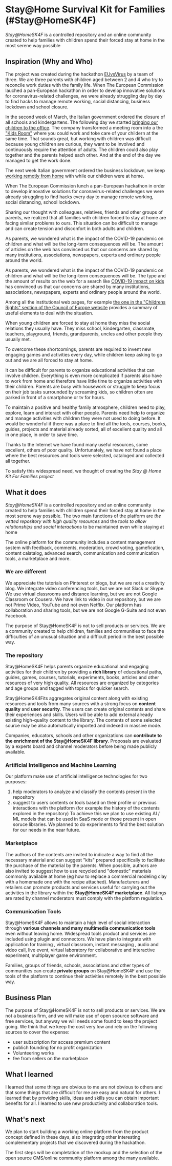 # Stay@Home Survival Kit for Families (#Stay@HomeSK4F)
*Stay@HomeSK4F* is a controlled repository and an online community created to help families with children spend their forced stay at home in the most serene way possible

## Inspiration (Why and Who)
The project was created during the hackathon [EUvsVirus](https://euvsvirus.org) by a team of three. We are three parents with children aged between 2 and 4 who try to reconcile work duties with the family life. When The European Commission lauched a pan-European hackathon in order to develop innovative solutions for coronavirus-related challenges, we were already struggling day by day to find hacks to manage remote working, social distancing, business lockdown and school closure.  

In the second week of March, the Italian government ordered the closure of all schools and kindergartens. The following day we started [bringing our children to the office](https://github.com/emanbuc/StayAtHomeSK4F/blob/master/IMG-20200306-WA0031.jpg). The company transformed a meeting room into a the ["Kids Room"](https://www.latest.facebook.com/smartpeg/videos/1469890519845591/?v=1469890519845591) where you could work and toke care of your childern at the same time. That sounds great, but working with children was difficult because young children are curious, they want to be involved and continuously require the attention of adults. The children could also play together and the parents helped each other. And at the end of the day we managed to get the work done. 

The next week  Italian government ordered the business lockdown, we keep [working remotly from home](https://github.com/emanbuc/StayAtHomeSK4F/blob/master/remte_working.jpeg) with while our children were at home.

When The European Commission lunch a pan-European hackathon in order to develop innovative solutions for coronavirus-related challenges we were already struggling to find hacks every day to manage remote working, social distancing, school lockdown.

Sharing our thought with colleagues, relatives, friends and other groups of parents, we realized that all families with children forced to stay at home are facing similar problems to ours. This situation can be difficult to manage and can create tension and disconfort in both adults and children.

As parents, we wondered what is the impact of the COVID-19 pandemic on children and what will be the long-term consequences will be. The amount of articles on the web has convinced us that our concerns are shared by many institutions, associations, newspapers, experts and ordinary people around the world.

As parents, we wondered what is the impact of the COVID-19 pandemic on children and what will be the long-term consequences will be. The type and the amount of results on the web for a search like [COVID-19 impact on kids](https://www.google.com/search?q=COVID-19%20impact%20on%20kids) has convinced us that our concerns are shared by many institutions, associations, newspapers, experts and ordinary people around the world.

Among all the institutional web pages, for example  [the one in the "Childrens Rights" section of the Council of Europe website](https://www.coe.int/en/web/children/covid-19) provides a summary of useful elements to deal with the situation. 

When young children are forced to stay at home they miss the social relations they usually have. They miss school, kindergarten, classmate, teachers,  playground, friends, grandparents, uncles and other people they usually met.

To overcome these shortcomings, parents are required to invent new engaging games and activities every day, while children keep asking to go out and we are all forced to stay at home.

It can be difficult for parents to organize educational activities that can involve children. Everything is even more complicated if parents also have to work from home and therefore have little time to organize activities with their children. Parents are busy with housework or struggle to keep focus on their job tasks surrounded by screaming kids, so children often are parked in front of a smartphone or tv for hours.

To maintain a positive and healthy family atmosphere, children need to play, explore, learn and interact with other people. Parents need help to organize and manage activities with children they were not used to doing before. It would be wonderful if there was a place to find all the tools, courses, books, guides, projects and material already sorted, all of excellent quality and all in one place, in order to save time.

Thanks to the Internet we have found many useful resources, some excellent, others of poor quality. Unfortunately, we have not found a place where the best resources and tools were selected, cataloged and collected all together.

To satisfy this widespread need, we thought of creating the *Stay @ Home Kit For Families project*

## What it does
*Stay@HomeSK4F* is a controlled repository and an online community created to help families with children spend their forced stay at home in the most serene way possible. The two main functions of the platform are *the vetted repository with high quality resources* and the *tools to allow relationships and social interactions* to be maintained even while staying at home

The online platform for the community includes a content management system with feedback, comments, moderation, crowd voting, gamefication, content calatalog, advanced search, communication and communication tools, a marketplace and more. 

### We are different
We appreciate the tutorials on Pinterest or blogs, but we are not a creativity blog. We integrate video conferencing tools, but we are not Slack or Skype. We use virtual classrooms and distance learning, but we are not Google Classroom or Cousera.
We have link to video in our repository, but we are not Prime Video, YouTube and not even Netflix. Our platform has collaboration and sharing tools, but we are not Google G-Suite and not even Facebook.

The purpose of Stay@HomeSK4F is not to sell products or services. We are a community created to help children, families and communities to face the difficulties of an unusual situation and a difficult period in the best possible way. 


### The repository
Stay@HomeSK4F helps parents organize educational and engaging activities for their children by providing a **rich library** of educational paths, guides, games, courses, tutorials, experiments, books, articles and other resources of very high quality. All resources are organized by categories and age groups and tagged with topics for quicker search.

Stay@HomeSK4Fits aggregates original content along with existing resources and tools from many sources with a strong focus on **content quality** and **user security**. The users can create original contents and share their experiences and skills. Users will be able to add external already existing high-quality content to the library. The contents of some selected source may be also  automatically imported and indexed in massive mode. 

Companies, educators, schools and other organizations can **contribute to the enrichment of the Stay@HomeSK4F library**. Proposals are evaluated by a experts board  and channel moderators before being made publicly available. 

### Artificial Intelligence and Machine Learning
Our platform make use of artificial intelligence technologies for two purposes:
1. help moderators to analyze and classify the contents present in the repository
2. suggest to users contents or tools based on their profile or previous interactions with the platform (for example the history of the contents explored in the repository)
To achieve this we plan to use existing AI / ML models that can be used in SaaS mode or those present in open soruce libraries. We planned to do experiments to find the best solution for our needs in the near future.

### Marketplace
The authors of the contents are invited to indicate a way to find all the necessary material and can suggest "kits" prepared specifically to facilitate the purchase of the material by the parents. When possible, authors are also invited to suggest how to use recycled and "domestic" materials commonly available at home (eg how to replace a commercial modeling clay with a homemade one with the recipe attached).
Manufacturers and retailers can promote products and services useful for carrying out the activities in the library within the **Stay@HomeSK4F marketplace**. All listings are rated by channel moderators must comply with the platform regulation.

### Communication Tools
Stay@HomeSK4F allows to maintain a high level of social interaction through **various channels and many multimedia communication tools** even without leaving home. Widespread tools product and services are included using plugin and connectors. We have plan to integrate with application for training , virtual classroom, instant messaging , audio and video call, live event, virtual laboratory for collaborative and interactive experiment,  multiplayer game environment.

Families, groups of friends, schools, associations and other types of communities can create **private groups** on Stay@HomeSK4F and use the tools of the platform to continue their activities remotely in the best possible way.

## Business Plan 
The purpose of Stay@HomeSK4F is not to sell products or services. We are not a business firm, and we will make use of open soource software and free services, but anyway we will needs some found to keep the project going. We think that we keep the cost very low and rely on the following sources to cover the expense: 
- user subscription for access premium content
- publich founding for no profit organization
- Volunteering works
- fee from sellers on the marketplace 

## What I learned
I learned that some things are obvious to me are not obvious to others and that some things that are difficult for me are easy and natural for others. I learned that by providing skills, ideas and skills you can obtain important benefits for all.
I learned to use new productivity and collaboration tools.

## What's next 
We plan to start building a working online platform from the product concept defined in these days, also integrating other interesting complementary projects that we discovered during the hackathon.

The first steps will be completation of the mockup and the selection of the open source CMS/online community platform among the many available.

